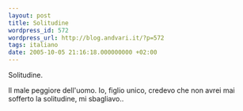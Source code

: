 ```yaml
---
layout: post
title: Solitudine
wordpress_id: 572
wordpress_url: http://blog.andvari.it/?p=572
tags: italiano
date: 2005-10-05 21:16:18.000000000 +02:00
---
```

Solitudine.

Il male peggiore dell'uomo. Io, figlio unico, credevo che non avrei mai sofferto la solitudine, mi sbagliavo..
